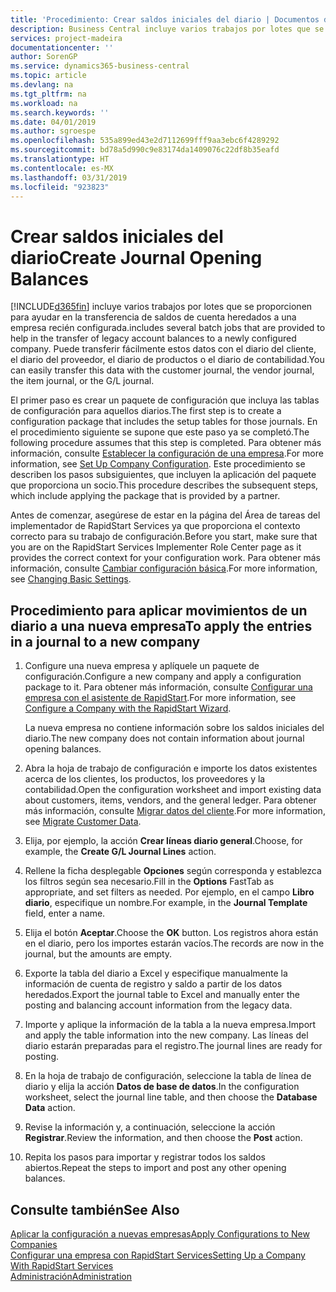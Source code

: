 ```yaml
---
title: 'Procedimiento: Crear saldos iniciales del diario | Documentos de Microsoft'
description: Business Central incluye varios trabajos por lotes que se proporcionen para ayudar en la transferencia de saldos de cuenta heredados a una empresa recién configurada. Puede transferir fácilmente estos datos con registros en los diarios.
services: project-madeira
documentationcenter: ''
author: SorenGP
ms.service: dynamics365-business-central
ms.topic: article
ms.devlang: na
ms.tgt_pltfrm: na
ms.workload: na
ms.search.keywords: ''
ms.date: 04/01/2019
ms.author: sgroespe
ms.openlocfilehash: 535a899ed43e2d7112699fff9aa3ebc6f4289292
ms.sourcegitcommit: bd78a5d990c9e83174da1409076c22df8b35eafd
ms.translationtype: HT
ms.contentlocale: es-MX
ms.lasthandoff: 03/31/2019
ms.locfileid: "923823"
---
```

# <a name="create-journal-opening-balances"></a><span data-ttu-id="b8f60-104">Crear saldos iniciales del diario</span><span class="sxs-lookup"><span data-stu-id="b8f60-104">Create Journal Opening Balances</span></span>
[!INCLUDE[d365fin](includes/d365fin_md.md)] <span data-ttu-id="b8f60-105">incluye varios trabajos por lotes que se proporcionen para ayudar en la transferencia de saldos de cuenta heredados a una empresa recién configurada.</span><span class="sxs-lookup"><span data-stu-id="b8f60-105">includes several batch jobs that are provided to help in the transfer of legacy account balances to a newly configured company.</span></span> <span data-ttu-id="b8f60-106">Puede transferir fácilmente estos datos con el diario del cliente, el diario del proveedor, el diario de productos o el diario de contabilidad.</span><span class="sxs-lookup"><span data-stu-id="b8f60-106">You can easily transfer this data with the customer journal, the vendor journal, the item journal, or the G/L journal.</span></span>

<span data-ttu-id="b8f60-107">El primer paso es crear un paquete de configuración que incluya las tablas de configuración para aquellos diarios.</span><span class="sxs-lookup"><span data-stu-id="b8f60-107">The first step is to create a configuration package that includes the setup tables for those journals.</span></span> <span data-ttu-id="b8f60-108">En el procedimiento siguiente se supone que este paso ya se completó.</span><span class="sxs-lookup"><span data-stu-id="b8f60-108">The following procedure assumes that this step is completed.</span></span> <span data-ttu-id="b8f60-109">Para obtener más información, consulte [Establecer la configuración de una empresa](admin-set-up-company-configuration.md).</span><span class="sxs-lookup"><span data-stu-id="b8f60-109">For more information, see [Set Up Company Configuration](admin-set-up-company-configuration.md).</span></span> <span data-ttu-id="b8f60-110">Este procedimiento se describen los pasos subsiguientes, que incluyen la aplicación del paquete que proporciona un socio.</span><span class="sxs-lookup"><span data-stu-id="b8f60-110">This procedure describes the subsequent steps, which include applying the package that is provided by a partner.</span></span>  

<span data-ttu-id="b8f60-111">Antes de comenzar, asegúrese de estar en la página del Área de tareas del implementador de RapidStart Services ya que proporciona el contexto correcto para su trabajo de configuración.</span><span class="sxs-lookup"><span data-stu-id="b8f60-111">Before you start, make sure that you are on the RapidStart Services Implementer Role Center page as it provides the correct context for your configuration work.</span></span> <span data-ttu-id="b8f60-112">Para obtener más información, consulte [Cambiar configuración básica](ui-change-basic-settings.md).</span><span class="sxs-lookup"><span data-stu-id="b8f60-112">For more information, see [Changing Basic Settings](ui-change-basic-settings.md).</span></span>

## <a name="to-apply-the-entries-in-a-journal-to-a-new-company"></a><span data-ttu-id="b8f60-113">Procedimiento para aplicar movimientos de un diario a una nueva empresa</span><span class="sxs-lookup"><span data-stu-id="b8f60-113">To apply the entries in a journal to a new company</span></span>  
1. <span data-ttu-id="b8f60-114">Configure una nueva empresa y aplíquele un paquete de configuración.</span><span class="sxs-lookup"><span data-stu-id="b8f60-114">Configure a new company and apply a configuration package to it.</span></span> <span data-ttu-id="b8f60-115">Para obtener más información, consulte [Configurar una empresa con el asistente de RapidStart](admin-how-to-configure-a-company-with-the-rapidstart-wizard.md).</span><span class="sxs-lookup"><span data-stu-id="b8f60-115">For more information, see [Configure a Company with the RapidStart Wizard](admin-how-to-configure-a-company-with-the-rapidstart-wizard.md).</span></span>  

    <span data-ttu-id="b8f60-116">La nueva empresa no contiene información sobre los saldos iniciales del diario.</span><span class="sxs-lookup"><span data-stu-id="b8f60-116">The new company does not contain information about journal opening balances.</span></span>  

2. <span data-ttu-id="b8f60-117">Abra la hoja de trabajo de configuración e importe los datos existentes acerca de los clientes, los productos, los proveedores y la contabilidad.</span><span class="sxs-lookup"><span data-stu-id="b8f60-117">Open the configuration worksheet and import existing data about customers, items, vendors, and the general ledger.</span></span> <span data-ttu-id="b8f60-118">Para obtener más información, consulte [Migrar datos del cliente](admin-migrate-customer-data.md).</span><span class="sxs-lookup"><span data-stu-id="b8f60-118">For more information, see [Migrate Customer Data](admin-migrate-customer-data.md).</span></span>  
3. <span data-ttu-id="b8f60-119">Elija, por ejemplo, la acción **Crear líneas diario general**.</span><span class="sxs-lookup"><span data-stu-id="b8f60-119">Choose, for example, the **Create G/L Journal Lines** action.</span></span>  
4. <span data-ttu-id="b8f60-120">Rellene la ficha desplegable **Opciones** según corresponda y establezca los filtros según sea necesario.</span><span class="sxs-lookup"><span data-stu-id="b8f60-120">Fill in the **Options** FastTab as appropriate, and set filters as needed.</span></span> <span data-ttu-id="b8f60-121">Por ejemplo, en el campo **Libro diario**, especifique un nombre.</span><span class="sxs-lookup"><span data-stu-id="b8f60-121">For example, in the **Journal Template** field, enter a name.</span></span>  
5. <span data-ttu-id="b8f60-122">Elija el botón **Aceptar**.</span><span class="sxs-lookup"><span data-stu-id="b8f60-122">Choose the **OK** button.</span></span> <span data-ttu-id="b8f60-123">Los registros ahora están en el diario, pero los importes estarán vacíos.</span><span class="sxs-lookup"><span data-stu-id="b8f60-123">The records are now in the journal, but the amounts are empty.</span></span>  
6. <span data-ttu-id="b8f60-124">Exporte la tabla del diario a Excel y especifique manualmente la información de cuenta de registro y saldo a partir de los datos heredados.</span><span class="sxs-lookup"><span data-stu-id="b8f60-124">Export the journal table to Excel and manually enter the posting and balancing account information from the legacy data.</span></span>
7. <span data-ttu-id="b8f60-125">Importe y aplique la información de la tabla a la nueva empresa.</span><span class="sxs-lookup"><span data-stu-id="b8f60-125">Import and apply the table information into the new company.</span></span> <span data-ttu-id="b8f60-126">Las líneas del diario estarán preparadas para el registro.</span><span class="sxs-lookup"><span data-stu-id="b8f60-126">The journal lines are ready for posting.</span></span>  
8. <span data-ttu-id="b8f60-127">En la hoja de trabajo de configuración, seleccione la tabla de línea de diario y elija la acción **Datos de base de datos**.</span><span class="sxs-lookup"><span data-stu-id="b8f60-127">In the configuration worksheet, select the journal line table, and then choose the **Database Data** action.</span></span>  
9. <span data-ttu-id="b8f60-128">Revise la información y, a continuación, seleccione la acción **Registrar**.</span><span class="sxs-lookup"><span data-stu-id="b8f60-128">Review the information, and then choose the **Post** action.</span></span>  
10. <span data-ttu-id="b8f60-129">Repita los pasos para importar y registrar todos los saldos abiertos.</span><span class="sxs-lookup"><span data-stu-id="b8f60-129">Repeat the steps to import and post any other opening balances.</span></span>  

## <a name="see-also"></a><span data-ttu-id="b8f60-130">Consulte también</span><span class="sxs-lookup"><span data-stu-id="b8f60-130">See Also</span></span>  
[<span data-ttu-id="b8f60-131">Aplicar la configuración a nuevas empresas</span><span class="sxs-lookup"><span data-stu-id="b8f60-131">Apply Configurations to New Companies</span></span>](admin-apply-configuration-to-new-companies.md)  
[<span data-ttu-id="b8f60-132">Configurar una empresa con RapidStart Services</span><span class="sxs-lookup"><span data-stu-id="b8f60-132">Setting Up a Company With RapidStart Services</span></span>](admin-set-up-a-company-with-rapidstart.md)  
[<span data-ttu-id="b8f60-133">Administración</span><span class="sxs-lookup"><span data-stu-id="b8f60-133">Administration</span></span>](admin-setup-and-administration.md)

